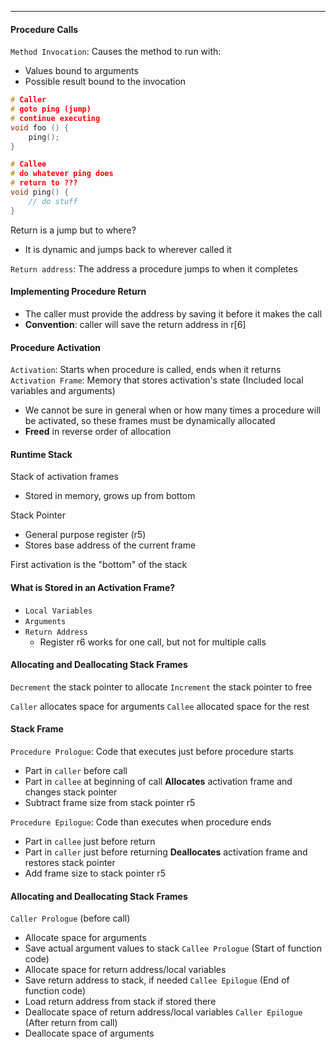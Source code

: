 ***
#### Procedure Calls
`Method Invocation`: Causes the method to run with:
* Values bound to arguments
* Possible result bound to the invocation

```cpp
# Caller
# goto ping (jump)
# continue executing
void foo () {
	ping();
}

# Callee
# do whatever ping does
# return to ???
void ping() {
	// do stuff
}
```

Return is a jump but to where?
* It is dynamic and jumps back to wherever called it

`Return address`: The address a procedure jumps to when it completes


#### Implementing Procedure Return
* The caller must provide the address by saving it before it makes the call
* **Convention**: caller will save the return address in r[6]

#### Procedure Activation
`Activation`: Starts when procedure is called, ends when it returns
`Activation Frame`: Memory that stores activation's state (Included local variables and arguments)
* We cannot be sure in general when or how many times a procedure will be activated, so these frames must be dynamically allocated
* **Freed** in reverse order of allocation

#### Runtime Stack
Stack of activation frames
* Stored in memory, grows up from bottom

Stack Pointer
* General purpose register (r5)
* Stores base address of the current frame

First activation is the "bottom" of the stack

#### What is Stored in an Activation Frame?
* `Local Variables`
* `Arguments`
* `Return Address`
	* Register r6 works for one call, but not for multiple calls

#### Allocating and Deallocating Stack Frames
`Decrement` the stack pointer to allocate
`Increment` the stack pointer to free

`Caller` allocates space for arguments
`Callee` allocated space for the rest

#### Stack Frame
`Procedure Prologue`: Code that executes just before procedure starts
* Part in `caller` before call
* Part in `callee` at beginning of call
**Allocates** activation frame and changes stack pointer
* Subtract frame size from stack pointer r5

`Procedure Epilogue`: Code than executes when procedure ends
* Part in `callee` just before return
* Part in `caller` just before returning
**Deallocates** activation frame and restores stack pointer
* Add frame size to stack pointer r5

#### Allocating and Deallocating Stack Frames
`Caller Prologue` (before call)
* Allocate space for arguments
* Save actual argument values to stack
`Callee Prologue` (Start of function code)
* Allocate space for return address/local variables
* Save return address to stack, if needed
`Callee Epilogue` (End of function code)
* Load return address from stack if stored there
* Deallocate space of return address/local variables
`Caller Epilogue` (After return from call)
* Deallocate space of arguments


